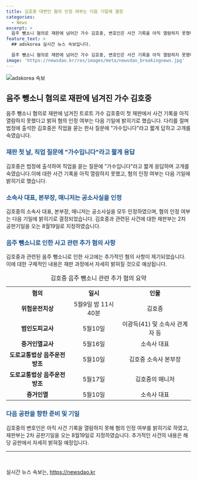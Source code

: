 ```yaml
---
title: 김호중 대변인 혐의 인정 여부는 다음 기일에 결정
categories:
  - News
excerpt: >
  음주 뺑소니 혐의로 재판에 넘어간 가수 김호중, 변호인은 사건 기록을 아직 열람하지 못했다며 혐의 인정 여부는 차기 공판에서 밝힐 것이라 밝혔다. 가수의 소속사 대표 등은 공소사실을 인정했고, 2차 공판기일에 혐의 인정 여부를 밝힐 예정이다. 재판부는 8월 19일을 2차 공판일로 지정했다. 이에 앞서 김호중은 지난 5월 음주운전으로 사고를 내고 혈중알코올농도 0.103%로 검출됐으며, 사고 후 도주한 뒤 경찰에 인정한 사실이다.
feature_text: >
  ## adskorea 실시간 뉴스 속보입니다.

  음주 뺑소니 혐의로 재판에 넘어간 가수 김호중, 변호인은 사건 기록을 아직 열람하지 못했다며 혐의 인정 여부는 차기 공판에서 밝힐 것이라 밝혔다. 가수의 소속사 대표 등은 공소사실을 인정했고, 2차 공판기일에 혐의 인정 여부를 밝힐 예정이다. 재판부는 8월 19일을 2차 공판일로 지정했다. 이에 앞서 김호중은 지난 5월 음주운전으로 사고를 내고 혈중알코올농도 0.103%로 검출됐으며, 사고 후 도주한 뒤 경찰에 인정한 사실이다.
image: 'https://newsdao.kr/res/images/meta/newsdao_breakingnews.jpg'
---
```


<p><img src="https://newsdao.kr/res/images/meta/newsdao_breakingnews.jpg" alt="adskorea 속보" /></p>

<h2 data-ke-size="size26">음주 뺑소니 혐의로 재판에 넘겨진 가수 김호중</h2>

<p data-ke-size="size16">음주 뺑소니 혐의로 재판에 넘겨진 트로트 가수 김호중이 첫 재판에서 사건 기록을 아직 열람하지 못했다고 밝혀 혐의 인정 여부는 다음 기일에 밝히기로 했습니다. 다리를 절며 법정에 출석한 김호중은 직업을 묻는 판사 질문에 "가수입니다"라고 짧게 답하고 고개를 숙였습니다.</p>

<h3><b><span style="color: #1a5490;">재판 첫 날, 직업 질문에 "가수입니다"라고 짧게 응답</span></b></h3>

<p data-ke-size="size16">김호중은 법정에 출석하여 직업을 묻는 질문에 "가수입니다"라고 짧게 응답하며 고개를 숙였습니다.이에 대한 사건 기록을 아직 열람하지 못했고, 혐의 인정 여부는 다음 기일에 밝히기로 했습니다.</p>

<h3><b><span style="color: #1a5490;">소속사 대표, 본부장, 매니저는 공소사실을 인정</span></b></h3>

<p data-ke-size="size16">김호중의 소속사 대표, 본부장, 매니저는 공소사실을 모두 인정하였으며, 혐의 인정 여부는 다음 기일에 밝히기로 결정되었습니다. 김호중과 관련된 사건에 대한 재판부는 2차 공판기일을 오는 8월19일로 지정하였습니다.</p>

<h3><b><span style="color: #1a5490;">음주 뺑소니로 인한 사고 관련 추가 혐의 사항</span></b></h3>

<p data-ke-size="size16">김호중과 관련된 음주 뺑소니로 인한 사고에는 추가적인 혐의 사항이 제기되었습니다. 이에 대한 구체적인 내용은 재판 과정에서 자세히 밝혀질 것으로 예상됩니다.</p>

<table>
  <caption>김호중 음주 뺑소니 관련 추가 혐의 요약</caption>
  <tr>
    <th>혐의</th>
    <th>일시</th>
    <th>인물</th>
  </tr>
  <tr>
    <td style="text-align: center; height: 17px;"><b>위험운전치상</b></td>
    <td style="text-align: center; height: 17px;">5월9일 밤 11시40분</td>
    <td style="text-align: center; height: 17px;">김호중</td>
  </tr>
  <tr>
    <td style="text-align: center; height: 17px;"><b>범인도피교사</b></td>
    <td style="text-align: center; height: 17px;">5월10일</td>
    <td style="text-align: center; height: 17px;">이광득(41) 및 소속사 관계자 등</td>
  </tr>
  <tr>
    <td style="text-align: center; height: 17px;"><b>증거인멸교사</b></td>
    <td style="text-align: center; height: 17px;">5월16일</td>
    <td style="text-align: center; height: 17px;">소속사 대표</td>
  </tr>
  <tr>
    <td style="text-align: center; height: 17px;"><b>도로교통법상 음주운전 방조</b></td>
    <td style="text-align: center; height: 17px;">5월10일</td>
    <td style="text-align: center; height: 17px;">김호중 소속사 본부장</td>
  </tr>
  <tr>
    <td style="text-align: center; height: 17px;"><b>도로교통법상 음주운전 방조</b></td>
    <td style="text-align: center; height: 17px;">5월17일</td>
    <td style="text-align: center; height: 17px;">김호중의 매니저</td>
  </tr>
  <tr>
    <td style="text-align: center; height: 17px;"><b>증거인멸</b></td>
    <td style="text-align: center; height: 17px;">5월10일</td>
    <td style="text-align: center; height: 17px;">소속사 대표</td>
  </tr>
</table>

<h3><b><span style="color: #1a5490;">다음 공판을 향한 준비 및 기일</span></b></h3>

<p data-ke-size="size16">김호중의 변호인은 아직 사건 기록을 열람하지 못해 혐의 인정 여부를 밝히기로 하였고, 재판부는 2차 공판기일을 오는 8월19일로 지정하였습니다. 추가적인 사건의 내용은 해당 공판에서 자세히 밝혀질 예정입니다.</p>

<hr>

<p data-ke-size="size16">&nbsp;</p>
실시간 뉴스 속보는, <a href="https://newsdao.kr" rel="dofollow">https://newsdao.kr</a>


